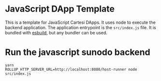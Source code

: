 # JavaScript DApp Template

This is a template for JavaScript Cartesi DApps. It uses node to execute the backend application.
The application entrypoint is the `src/index.js` file. It is bundled with [esbuild](https://esbuild.github.io), but any bundler can be used.

# Run the javascript sunodo backend

```shell
yarn
ROLLUP_HTTP_SERVER_URL=http://localhost:8080/host-runner node src/index.js
```
